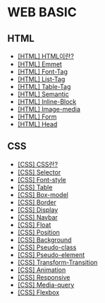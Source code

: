 # WEB BASIC

## HTML

- [[HTML] HTML이란?](https://github.com/chaeyn/web-basic/blob/main/learn-html-md/1_html.md)
- [[HTML] Emmet](https://github.com/chaeyn/web-basic/blob/main/learn-html-md/2_emmet.md)
- [[HTML] Font-Tag](https://github.com/chaeyn/web-basic/blob/main/learn-html-md/3_1_font-tag.md)
- [[HTML] List-Tag](https://github.com/chaeyn/web-basic/blob/main/learn-html-md/3_2_list-tag.md)
- [[HTML] Table-Tag](https://github.com/chaeyn/web-basic/blob/main/learn-html-md/3_3_table-tag.md)
- [[HTML] Semantic](https://github.com/chaeyn/web-basic/blob/main/learn-html-md/4_semantic.md)
- [[HTML] Inline-Block](https://github.com/chaeyn/web-basic/blob/main/learn-html-md/5_inline-block.md)
- [[HTML] Image-media](https://github.com/chaeyn/web-basic/blob/main/learn-html-md/6_image_media.md)
- [[HTML] Form](https://github.com/chaeyn/web-basic/blob/main/learn-html-md/7_form.md)
- [[HTML] Head](https://github.com/chaeyn/web-basic/blob/main/learn-html-md/8_head.md)

## CSS

- [[CSS] CSS란?](https://github.com/chaeyn/web-basic/blob/main/learn-css-md/1_css.md)
- [[CSS] Selector](https://github.com/chaeyn/web-basic/blob/main/learn-css-md/2_selector.md)
- [[CSS] Font-style](https://github.com/chaeyn/web-basic/blob/main/learn-css-md/3_font-style.md)
- [[CSS] Table](https://github.com/chaeyn/web-basic/blob/main/learn-css-md/4_table.md)
- [[CSS] Box-model](https://github.com/chaeyn/web-basic/blob/main/learn-css/5_1_box-model.html)
- [[CSS] Border](https://github.com/chaeyn/web-basic/blob/main/learn-css/5_2_border.html)
- [[CSS] Display](https://github.com/chaeyn/web-basic/blob/main/learn-css/6_1_display.html)
- [[CSS] Navbar](https://github.com/chaeyn/web-basic/blob/main/learn-css/6_2_navbar.html)
- [[CSS] Float](https://github.com/chaeyn/web-basic/blob/main/learn-css/7_float.html)
- [[CSS] Position](https://github.com/chaeyn/web-basic/blob/main/learn-css/8_position.html)
- [[CSS] Background](https://github.com/chaeyn/web-basic/blob/main/learn-css/9_1_background.html)
- [[CSS] Pseudo-class](https://github.com/chaeyn/web-basic/blob/main/learn-css/10_pseudo-class-element.html)
- [[CSS] Pseudo-element](https://github.com/chaeyn/web-basic/blob/main/learn-css/10_pseudo-class-element.html)
- [[CSS] Transform-Transition](https://github.com/chaeyn/web-basic/blob/main/learn-css/11_transform.html)
- [[CSS] Animation](https://github.com/chaeyn/web-basic/blob/main/learn-css/12_1_animation-basic.html)
- [[CSS] Responsive](https://github.com/chaeyn/web-basic/blob/main/learn-css/13_2_viewport.html)
- [[CSS] Media-query](https://github.com/chaeyn/web-basic/blob/main/learn-css/13_3_media-query.html)
- [[CSS] Flexbox](https://github.com/chaeyn/web-basic/blob/main/learn-css/14_1_flexbox-basic.html)
